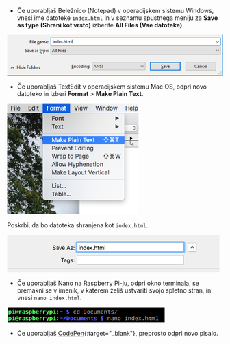  -  Če uporabljaš Beležnico (Notepad) v operacijskem sistemu Windows, vnesi ime datoteke `index.html` in v seznamu spustnega meniju za **Save as type (Shrani kot vrsto)** izberite **All Files (Vse datoteke)**.

  ![Shrani kot HTML s pomočjo Beležnice](images/save-as-html-notepad.png)

 - Če uporabljaš TextEdit v operacijskem sistemu Mac OS, odpri novo datoteko in izberi **Format** > **Make Plain Text**.

  ![Mac naredi navadno besedilo](images/mac-make-plaintext.png)

  Poskrbi, da bo datoteka shranjena kot `index.html`.

  ![Shranjevanje v Mac kot HTML](images/mac-name-file.png)

 - Če uporabljaš Nano na Raspberry Pi-ju, odpri okno terminala, se premakni se v imenik, v katerem želiš ustvariti svojo spletno stran, in vnesi `nano index.html`.

  ![Nano ustvarja HTML](images/pi-html-nano.png)

 - Če uporabljaš [CodePen](http://codepen.io){:target="_blank"}, preprosto odpri novo pisalo.
